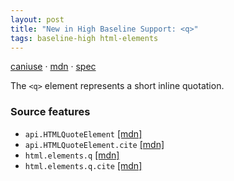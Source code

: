 ```yaml
---
layout: post
title: "New in High Baseline Support: <q>"
tags: baseline-high html-elements
---
```


[caniuse](https://caniuse.com/?search=q) · [mdn](https://developer.mozilla.org/en-US/search?q=<q>) · [spec](https://html.spec.whatwg.org/multipage/text-level-semantics.html#the-q-element)

The `<q>` element represents a short inline quotation.

### Source features

- ``api.HTMLQuoteElement`` [[mdn]](https://developer.mozilla.org/en-US/search?q=api.HTMLQuoteElement)
- ``api.HTMLQuoteElement.cite`` [[mdn]](https://developer.mozilla.org/en-US/search?q=api.HTMLQuoteElement.cite)
- ``html.elements.q`` [[mdn]](https://developer.mozilla.org/en-US/search?q=html.elements.q)
- ``html.elements.q.cite`` [[mdn]](https://developer.mozilla.org/en-US/search?q=html.elements.q.cite)
